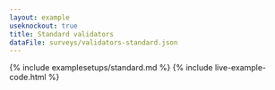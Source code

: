 ```yaml
---
layout: example
useknockout: true
title: Standard validators
dataFile: surveys/validators-standard.json
---
```


{% include examplesetups/standard.md %}
{% include live-example-code.html %}